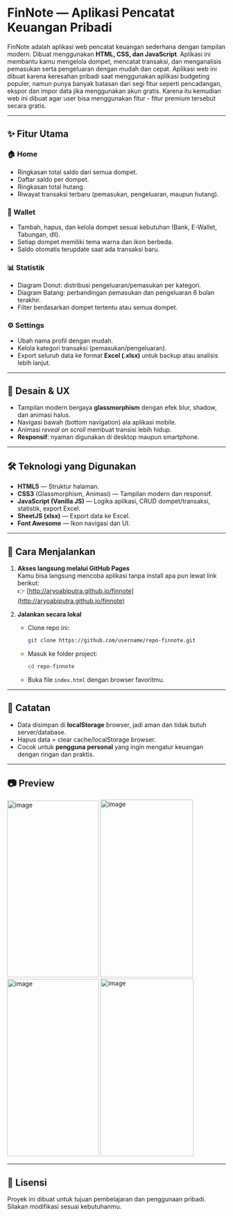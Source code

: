 # FinNote — Aplikasi Pencatat Keuangan Pribadi

FinNote adalah aplikasi web pencatat keuangan sederhana dengan tampilan modern. Dibuat menggunakan **HTML, CSS, dan JavaScript**. Aplikasi ini membantu kamu mengelola dompet, mencatat transaksi, dan menganalisis pemasukan serta pengeluaran dengan mudah dan cepat. Aplikasi web ini dibuat karena keresahan pribadi saat menggunakan aplikasi budgeting populer, namun punya banyak batasan dari segi fitur seperti pencadangan, ekspor dan impor data jika menggunakan akun gratis. Karena itu kemudian web ini dibuat agar user bisa menggunakan fitur - fitur premium tersebut secara gratis.  

---

## ✨ Fitur Utama

### 🏠 Home
- Ringkasan total saldo dari semua dompet.  
- Daftar saldo per dompet.  
- Ringkasan total hutang.  
- Riwayat transaksi terbaru (pemasukan, pengeluaran, maupun hutang).  

### 👛 Wallet
- Tambah, hapus, dan kelola dompet sesuai kebutuhan (Bank, E-Wallet, Tabungan, dll).  
- Setiap dompet memiliki tema warna dan ikon berbeda.  
- Saldo otomatis terupdate saat ada transaksi baru.  

### 📊 Statistik
- Diagram Donut: distribusi pengeluaran/pemasukan per kategori.  
- Diagram Batang: perbandingan pemasukan dan pengeluaran 6 bulan terakhir.  
- Filter berdasarkan dompet tertentu atau semua dompet.  

### ⚙️ Settings
- Ubah nama profil dengan mudah.  
- Kelola kategori transaksi (pemasukan/pengeluaran).  
- Export seluruh data ke format **Excel (.xlsx)** untuk backup atau analisis lebih lanjut.  

---

## 🎨 Desain & UX
- Tampilan modern bergaya **glassmorphism** dengan efek blur, shadow, dan animasi halus.  
- Navigasi bawah (bottom navigation) ala aplikasi mobile.  
- Animasi *reveal on scroll* membuat transisi lebih hidup.  
- **Responsif**: nyaman digunakan di desktop maupun smartphone.  

---

## 🛠️ Teknologi yang Digunakan
- **HTML5** — Struktur halaman.  
- **CSS3** (Glassmorphism, Animasi) — Tampilan modern dan responsif.  
- **JavaScript (Vanilla JS)** — Logika aplikasi, CRUD dompet/transaksi, statistik, export Excel.  
- **SheetJS (xlsx)** — Export data ke Excel.  
- **Font Awesome** — Ikon navigasi dan UI.  

---

## 🚀 Cara Menjalankan
1. **Akses langsung melalui GitHub Pages**  
   Kamu bisa langsung mencoba aplikasi tanpa install apa pun lewat link berikut:  
   👉 [http://aryoabiputra.github.io/finnote](http://aryoabiputra.github.io/finnote)

2. **Jalankan secara lokal**  
   - Clone repo ini:
     ```bash
     git clone https://github.com/username/repo-finnote.git
     ```
   - Masuk ke folder project:
     ```bash
     cd repo-finnote
     ```
   - Buka file `index.html` dengan browser favoritmu.  

---

## 📌 Catatan
- Data disimpan di **localStorage** browser, jadi aman dan tidak butuh server/database.  
- Hapus data = clear cache/localStorage browser.  
- Cocok untuk **pengguna personal** yang ingin mengatur keuangan dengan ringan dan praktis.  

---

## 📷 Preview
<img width="211" height="408,5" alt="image" src="https://github.com/user-attachments/assets/09827a4e-d4af-4c4a-8f66-0285b236aeaf" />
<img width="213" height="410" alt="image" src="https://github.com/user-attachments/assets/be024fb2-a08a-4811-a8c4-bf4cfce96a32" />
<img width="211" height="409,5" alt="image" src="https://github.com/user-attachments/assets/7c14b8d6-4999-48f8-9c8c-c9a326a1fecd" />
<img width="215,45" height="410" alt="image" src="https://github.com/user-attachments/assets/ed6bef7b-7f95-4832-8cd3-4705b8b3b15c" />






---

## 📄 Lisensi
Proyek ini dibuat untuk tujuan pembelajaran dan penggunaan pribadi. Silakan modifikasi sesuai kebutuhanmu.  
